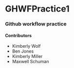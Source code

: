 # GHWFPractice1

### Github workflow practice

#### Contributors

* Kimberly Wolf
* Ben Jones
* Kimberly Miller
* Maxwell Schuman


